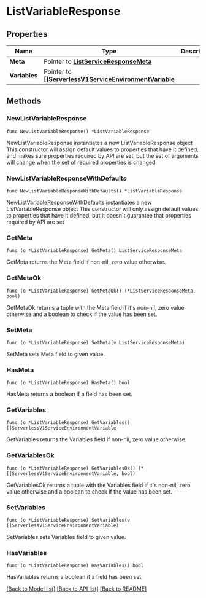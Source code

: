 # ListVariableResponse

## Properties

Name | Type | Description | Notes
------------ | ------------- | ------------- | -------------
**Meta** | Pointer to [**ListServiceResponseMeta**](ListServiceResponse_meta.md) |  | [optional] 
**Variables** | Pointer to [**[]ServerlessV1ServiceEnvironmentVariable**](ServerlessV1ServiceEnvironmentVariable.md) |  | [optional] 

## Methods

### NewListVariableResponse

`func NewListVariableResponse() *ListVariableResponse`

NewListVariableResponse instantiates a new ListVariableResponse object
This constructor will assign default values to properties that have it defined,
and makes sure properties required by API are set, but the set of arguments
will change when the set of required properties is changed

### NewListVariableResponseWithDefaults

`func NewListVariableResponseWithDefaults() *ListVariableResponse`

NewListVariableResponseWithDefaults instantiates a new ListVariableResponse object
This constructor will only assign default values to properties that have it defined,
but it doesn't guarantee that properties required by API are set

### GetMeta

`func (o *ListVariableResponse) GetMeta() ListServiceResponseMeta`

GetMeta returns the Meta field if non-nil, zero value otherwise.

### GetMetaOk

`func (o *ListVariableResponse) GetMetaOk() (*ListServiceResponseMeta, bool)`

GetMetaOk returns a tuple with the Meta field if it's non-nil, zero value otherwise
and a boolean to check if the value has been set.

### SetMeta

`func (o *ListVariableResponse) SetMeta(v ListServiceResponseMeta)`

SetMeta sets Meta field to given value.

### HasMeta

`func (o *ListVariableResponse) HasMeta() bool`

HasMeta returns a boolean if a field has been set.

### GetVariables

`func (o *ListVariableResponse) GetVariables() []ServerlessV1ServiceEnvironmentVariable`

GetVariables returns the Variables field if non-nil, zero value otherwise.

### GetVariablesOk

`func (o *ListVariableResponse) GetVariablesOk() (*[]ServerlessV1ServiceEnvironmentVariable, bool)`

GetVariablesOk returns a tuple with the Variables field if it's non-nil, zero value otherwise
and a boolean to check if the value has been set.

### SetVariables

`func (o *ListVariableResponse) SetVariables(v []ServerlessV1ServiceEnvironmentVariable)`

SetVariables sets Variables field to given value.

### HasVariables

`func (o *ListVariableResponse) HasVariables() bool`

HasVariables returns a boolean if a field has been set.


[[Back to Model list]](../README.md#documentation-for-models) [[Back to API list]](../README.md#documentation-for-api-endpoints) [[Back to README]](../README.md)


